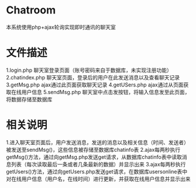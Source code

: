 # Chatroom
本系统使用php+ajax轮询实现即时通讯的聊天室

文件描述
===============================================
1.login.php
    聊天室登录页面（账号密码来自于数据库，未实现注册功能）
2.chatindex.php
    聊天室页面，登录后的用户在此发送消息以及查看聊天记录
3.getMsg.php
    ajax通过此页面获取聊天记录
4.getUSers.php
    ajax通过从页面获取在线用户信息
5.sendMsg.php
    聊天室中点击发按钮，将输入信息发至此页面，将数据存储至数据库

相关说明
===============================================
1.进入聊天室页面后，用户发送消息，发送的消息以及相关信息（时间、发送者）被发送至sendMsg()，这些信息被存储至数据库chatinfo表
2.ajax每两秒执行getMsg()方法，通过向getMsg.php发送get请求，从数据库chatinfo表中读取消息列表（每次读取最后一条或者几条最新的数据）并显示出来
3.ajax每两秒执行getUsers()方法，通过向getUsers.php发送get请求，在数据库usersonline表中对在线用户信息（用户名，在线时间）进行更新，并获取在线用户信息并显示出来
